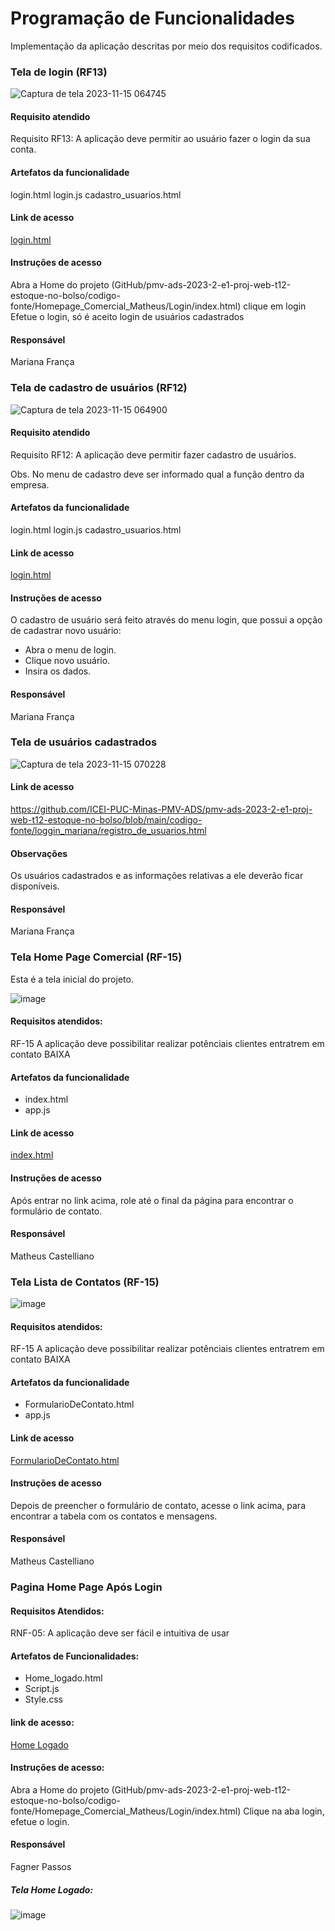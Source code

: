 # Programação de Funcionalidades

Implementação da aplicação descritas por meio dos requisitos codificados. 

### Tela de login (RF13)

![Captura de tela 2023-11-15 064745](https://github.com/ICEI-PUC-Minas-PMV-ADS/pmv-ads-2023-2-e1-proj-web-t12-estoque-no-bolso/assets/145354919/e74cf2bf-972f-4ad4-b218-42619b3efc48)



#### Requisito atendido
Requisito RF13: A aplicação deve permitir ao usuário fazer o login da sua conta.


#### Artefatos da funcionalidade

login.html
login.js
cadastro_usuarios.html

#### Link de acesso

[login.html](https://github.com/ICEI-PUC-Minas-PMV-ADS/pmv-ads-2023-2-e1-proj-web-t12-estoque-no-bolso/blob/main/codigo-fonte/loggin_mariana/login.html)

#### Instruções de acesso

Abra a Home do projeto (GitHub/pmv-ads-2023-2-e1-proj-web-t12-estoque-no-bolso/codigo-fonte/Homepage_Comercial_Matheus/Login/index.html) clique em login
Efetue o login, só é aceito login de usuários cadastrados


#### Responsável

Mariana França


### Tela de cadastro de usuários (RF12)

![Captura de tela 2023-11-15 064900](https://github.com/ICEI-PUC-Minas-PMV-ADS/pmv-ads-2023-2-e1-proj-web-t12-estoque-no-bolso/assets/145354919/07e47cda-ca2b-4a79-9cbc-b8fa59ff3445)


#### Requisito atendido
Requisito RF12: A aplicação deve permitir fazer cadastro de usuários.

Obs. No menu de cadastro deve ser informado qual a função dentro da empresa.

#### Artefatos da funcionalidade

login.html
login.js
cadastro_usuarios.html

#### Link de acesso

[login.html](https://github.com/ICEI-PUC-Minas-PMV-ADS/pmv-ads-2023-2-e1-proj-web-t12-estoque-no-bolso/blob/main/codigo-fonte/loggin_mariana/login.html)

#### Instruções de acesso

O cadastro de usuário será feito através do menu login, que possui a opção de cadastrar novo usuário:
- Abra o menu de login. 
- Clique novo usuário. 
- Insira os dados. 


#### Responsável

Mariana França


### Tela de usuários cadastrados

![Captura de tela 2023-11-15 070228](https://github.com/ICEI-PUC-Minas-PMV-ADS/pmv-ads-2023-2-e1-proj-web-t12-estoque-no-bolso/assets/145354919/2aab2e7a-cd8c-4f88-a45c-73f880957129)


#### Link de acesso

https://github.com/ICEI-PUC-Minas-PMV-ADS/pmv-ads-2023-2-e1-proj-web-t12-estoque-no-bolso/blob/main/codigo-fonte/loggin_mariana/registro_de_usuarios.html

#### Observações

Os usuários cadastrados e as informações relativas a ele deverão ficar disponíveis.

#### Responsável

Mariana França

### Tela Home Page Comercial (RF-15)

Esta é a tela inicial do projeto.

![image](https://github.com/ICEI-PUC-Minas-PMV-ADS/pmv-ads-2023-2-e1-proj-web-t12-estoque-no-bolso/assets/58199879/56f50b96-e6b3-4130-a3b9-2126f8e0e34b)

#### Requisitos atendidos: 

RF-15	A aplicação deve possibilitar realizar potênciais clientes entratrem em contato	BAIXA

#### Artefatos da funcionalidade

- index.html
- app.js

#### Link de acesso

[index.html](https://github.com/ICEI-PUC-Minas-PMV-ADS/pmv-ads-2023-2-e1-proj-web-t12-estoque-no-bolso/blob/main/codigo-fonte/index.html)

#### Instruções de acesso

Após entrar no link acima, role até o final da página para encontrar o formulário de contato.

#### Responsável

Matheus Castelliano


### Tela Lista de Contatos (RF-15)

![image](https://github.com/ICEI-PUC-Minas-PMV-ADS/pmv-ads-2023-2-e1-proj-web-t12-estoque-no-bolso/assets/58199879/4e39679d-2c9f-4ab6-baf6-fe29fc69916a)

#### Requisitos atendidos: 

RF-15	A aplicação deve possibilitar realizar potênciais clientes entratrem em contato	BAIXA

#### Artefatos da funcionalidade

- FormularioDeContato.html
- app.js

#### Link de acesso

[FormularioDeContato.html]([https://github.com/ICEI-PUC-Minas-PMV-ADS/pmv-ads-2023-2-e1-proj-web-t12-estoque-no-bolso/blob/main/codigo-fonte/index.html](https://github.com/ICEI-PUC-Minas-PMV-ADS/pmv-ads-2023-2-e1-proj-web-t12-estoque-no-bolso/blob/main/codigo-fonte/Homepage_Comercial_Matheus/pages/FormularioDeContato.html))

#### Instruções de acesso

Depois de preencher o formulário de contato, acesse o link acima, para encontrar a tabela com os contatos e mensagens.

#### Responsável

Matheus Castelliano

### Pagina Home Page Após Login

#### Requisitos Atendidos:

RNF-05: A aplicação deve ser fácil e intuitiva de usar 

#### Artefatos de Funcionalidades: 

- Home_logado.html
- Script.js
- Style.css
  
#### link de acesso:

[Home Logado](https://github.com/ICEI-PUC-Minas-PMV-ADS/pmv-ads-2023-2-e1-proj-web-t12-estoque-no-bolso/blob/main/codigo-fonte/HomePage_Logado_Fagner/home_logado.html)

#### Instruções de acesso:

Abra a Home do projeto (GitHub/pmv-ads-2023-2-e1-proj-web-t12-estoque-no-bolso/codigo-fonte/Homepage_Comercial_Matheus/Login/index.html) Clique na aba login, efetue o login. 

#### Responsável

Fagner Passos

##### Tela Home Logado:

![image](https://user-images.githubusercontent.com/58199879/271438380-dfa1d087-1358-4b5d-9471-80ec3ae3cfb3.png)



